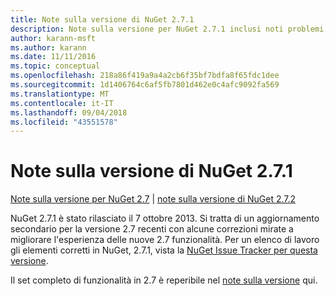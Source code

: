 ```yaml
---
title: Note sulla versione di NuGet 2.7.1
description: Note sulla versione per NuGet 2.7.1 inclusi noti problemi, correzioni di bug, funzionalità aggiunte e dcr.
author: karann-msft
ms.author: karann
ms.date: 11/11/2016
ms.topic: conceptual
ms.openlocfilehash: 218a86f419a9a4a2cb6f35bf7bdfa8f65fdc1dee
ms.sourcegitcommit: 1d1406764c6af5fb7801d462e0c4afc9092fa569
ms.translationtype: MT
ms.contentlocale: it-IT
ms.lasthandoff: 09/04/2018
ms.locfileid: "43551578"
---
```

# <a name="nuget-271-release-notes"></a>Note sulla versione di NuGet 2.7.1

[Note sulla versione per NuGet 2.7](../release-notes/nuget-2.7.md) | [note sulla versione di NuGet 2.7.2](../release-notes/nuget-2.7.2.md)

NuGet 2.7.1 è stato rilasciato il 7 ottobre 2013.  Si tratta di un aggiornamento secondario per la versione 2.7 recenti con alcune correzioni mirate a migliorare l'esperienza delle nuove 2.7 funzionalità. Per un elenco di lavoro gli elementi corretti in NuGet, 2.7.1, vista la [NuGet Issue Tracker per questa versione](http://nuget.codeplex.com/workitem/list/advanced?keyword=&status=Closed&type=All&priority=All&release=NuGet%202.7.1&assignedTo=All&component=All&sortField=LastUpdatedDate&sortDirection=Descending&page=0).

Il set completo di funzionalità in 2.7 è reperibile nel [note sulla versione](../release-notes/nuget-2.7.md) qui.

